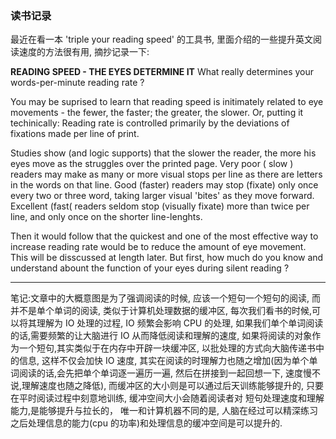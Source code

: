 ### 读书记录

最近在看一本 'triple your reading speed' 的工具书, 里面介绍的一些提升英文阅读速度的方法很有用, 摘抄记录一下:


<b>READING SPEED - THE EYES DETERMINE IT</b>
What really determines your words-per-minute reading rate ? 

You may be suprised to learn that reading speed is initimately related to eye movements - the fewer, the faster; the greater, the slower. Or, putting it techinically: Reading rate is controlled primarily by the deviations of fixations made per line of print. 

Studies show (and logic supports) that the slower the reader, the more his eyes move as the struggles over the printed page. Very poor ( slow ) readers may make as many or more visual stops per line as there are letters in the words on that line. Good (faster) readers may stop (fixate) only once every two or three word, taking larger visual 'bites' as they move forward. Excellent (fast( readers seldom stop (visually fixate) more than twice per line, and only once on the shorter line-lenghts. 

Then it would follow that the quickest and one of the most effective way to increase reading rate would be to reduce the amount of eye movement.
This will be disscussed at length later. But first, how much do you know and understand abount the function of your eyes during silent reading ? 


----------
笔记:文章中的大概意图是为了强调阅读的时候, 应该一个短句一个短句的阅读, 而并不是单个单词的阅读, 类似于计算机处理数据的缓冲区, 每次我们看书的时候,可以将其理解为 IO 处理的过程, IO 频繁会影响 CPU 的处理, 如果我们单个单词阅读的话,需要频繁的让大脑进行 IO 从而降低阅读和理解的速度, 如果将阅读的对象作为一个短句,其实类似于在内存中开辟一块缓冲区, 以批处理的方式向大脑传递书中的信息, 这样不仅会加快 IO 速度, 其实在阅读的时理解力也随之增加(因为单个单词阅读的话,会先把单个单词逐一遍历一遍, 然后在拼接到一起回想一下, 速度慢不说,理解速度也随之降低), 而缓冲区的大小则是可以通过后天训练能够提升的, 只要在平时阅读过程中刻意地训练, 缓冲空间大小会随着阅读者对 短句处理速度和理解能力,是能够提升与拉长的， 唯一和计算机器不同的是, 人脑在经过可以精深练习之后处理信息的能力(cpu 的功率)和处理信息的缓冲空间是可以提升的. 